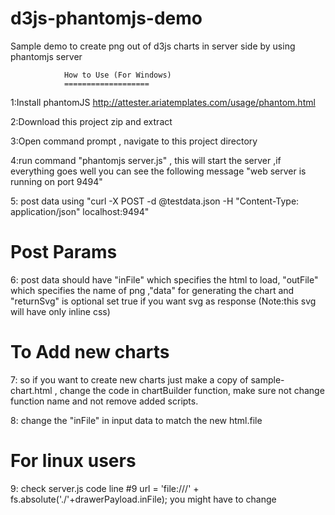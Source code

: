 d3js-phantomjs-demo
===================

Sample demo to create png out of d3js charts in server side by using phantomjs server
                
                How to Use (For Windows)
                ===================
                
1:Install phantomJS http://attester.ariatemplates.com/usage/phantom.html

2:Download this project zip and extract

3:Open command prompt , navigate to this project directory

4:run command "phantomjs server.js" , this will start the server ,if everything goes well you can see the following message "web server is running on port 9494"

5: post data using  "curl -X POST -d @testdata.json -H "Content-Type: application/json" localhost:9494"


Post Params
===================
6: post data should have "inFile" which specifies the html to load, "outFile" which specifies the name of png
,"data" for generating the chart and "returnSvg" is optional set true if you want svg as response (Note:this svg will have only inline css)

To Add new charts
===================
7: so if you want to create new charts just make a copy of sample-chart.html , change the code in chartBuilder function,
make sure not change function name and not remove added scripts.

8: change the "inFile" in input data to match the new html.file 


For linux users
===================
9:  check server.js code line #9 url = 'file:///' + fs.absolute('./'+drawerPayload.inFile); you might have to change


